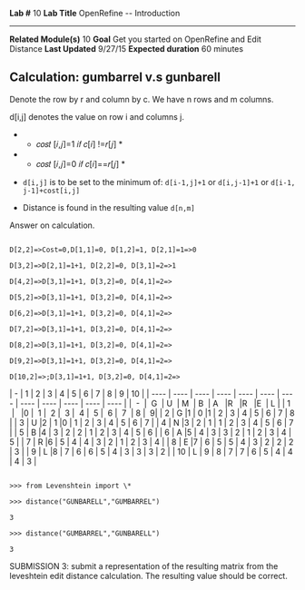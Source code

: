   **Lab \#**              10        **Lab Title**           OpenRefine -- Introduction
  ----------------------- --------- ----------------------- -------------------------------------------------
  **Related Module(s)**   10        **Goal**                Get you started on OpenRefine and Edit Distance
  **Last Updated**        9/27/15   **Expected duration**   60 minutes

Calculation: gumbarrel v.s gunbarell
------------------------------------

Denote the row by r and column by c. We have n rows and m columns.

d\[i,j\] denotes the value on row i and columns j.

-   * 𝑐𝑜𝑠𝑡 \[𝑖,𝑗\]=1 𝑖𝑓 𝑐\[𝑖\] !=𝑟\[𝑗\] *

-   * 𝑐𝑜𝑠𝑡 \[𝑖,𝑗\]=0 𝑖𝑓 𝑐\[𝑖\]==𝑟\[𝑗\] *

-   `d[i,j]` is to be set to the minimum of: `d[i-1,j]+1` or
    `d[i,j-1]+1` or `d[i-1, j-1]+cost[i,j]`

-   Distance is found in the resulting value `d[n,m]`

Answer on calculation.
```

D[2,2]=>Cost=0,D[1,1]=0, D[1,2]=1, D[2,1]=1=>0

D[3,2]=>D[2,1]=1+1, D[2,2]=0, D[3,1]=2=>1

D[4,2]=>D[3,1]=1+1, D[3,2]=0, D[4,1]=2=>

D[5,2]=>D[3,1]=1+1, D[3,2]=0, D[4,1]=2=>

D[6,2]=>D[3,1]=1+1, D[3,2]=0, D[4,1]=2=>

D[7,2]=>D[3,1]=1+1, D[3,2]=0, D[4,1]=2=>

D[8,2]=>D[3,1]=1+1, D[3,2]=0, D[4,1]=2=>

D[9,2]=>D[3,1]=1+1, D[3,2]=0, D[4,1]=2=>

D[10,2]=>;D[3,1]=1+1, D[3,2]=0, D[4,1]=2=>
```

 |  -   |   1 | 2 |  3  | 4  | 5 |  6 |  7  | 8 |  9 |  10 |
 | ---- | ---- | ---- | ---- |  ---- | ---- | ---- | ---- | ---- | ---- | ---- | ---- |
 |  -  |  G  | U  | M  | B  | A   |R   |R   |E  | L |
 | 1    |     |0  |  1 |  2 |  3 |  4 |  5 |  6 |  7  | 8 |  9|
 | 2   | G   |1 |  0   |1 |  2  | 3 |  4 |  5 |  6  | 7  | 8 |
 | 3    | U   |2 | 1   |0  | 1  | 2  | 3  | 4 |  5  | 6  | 7 |
 | 4    | N   |3 |  2  | 1 |  1 |  2 |  3 |  4 |  5  | 6  | 7 |
 | 5    | B   |4 |  3  | 2 |  2 |  1 |  2 |  3 |  4  | 5  | 6 |
 | 6   | A   |5 |  4  | 3 |  3 |  2 |  1 |  2 |  3  | 4  | 5 |
 | 7   | R   |6 |  5  | 4 |  4 |  3 |  2 |  1 |  2  | 3  | 4 |
 | 8   | E   |7 |  6  | 5 |  5 |  4 |  3 |  2 |  2  | 2  | 3 |
 | 9   | L   |8 |  7  | 6 |  6 |  5 |  4 |  3 |  3  | 3  | 2 |
 | 10  | L  | 9 |  8 |  7 |  7 |  6 |  5 |  4 |  4  | 4  | 3 |
 
 
 
  
  ```

>>> from Levenshtein import \*

>>> distance("GUNBARELL","GUMBARREL")

3

>>> distance("GUMBARREL","GUNBARELL")

3
```

SUBMISSION 3: submit a representation of the resulting matrix from the
leveshtein edit distance calculation. The resulting value should be
correct.
